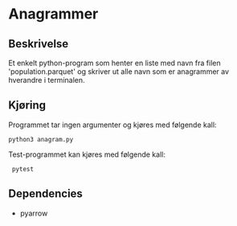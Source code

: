 # Anagrammer
## Beskrivelse
Et enkelt python-program som henter en liste med navn fra filen 'population.parquet' og skriver ut alle navn som er anagrammer av hverandre i terminalen.

## Kjøring
Programmet tar ingen argumenter og kjøres med følgende kall:
 ```
 python3 anagram.py
 ```
Test-programmet kan kjøres med følgende kall:
```
 pytest
 ```
## Dependencies
- pyarrow
